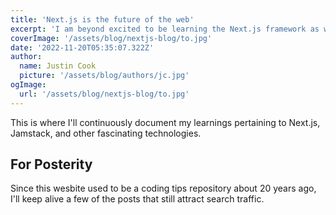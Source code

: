 ```yaml
---
title: 'Next.js is the future of the web'
excerpt: 'I am beyond excited to be learning the Next.js framework as well as the overall Jamstack architecture. I will share my learnings here.'
coverImage: '/assets/blog/nextjs-blog/to.jpg'
date: '2022-11-20T05:35:07.322Z'
author:
  name: Justin Cook
  picture: '/assets/blog/authors/jc.jpg'
ogImage:
  url: '/assets/blog/nextjs-blog/to.jpg'
---
```


This is where I'll continuously document my learnings pertaining to Next.js, Jamstack, and other fascinating technologies. 

## For Posterity

Since this wesbite used to be a coding tips repository about 20 years ago, I'll keep alive a few of the posts that still attract search traffic.
